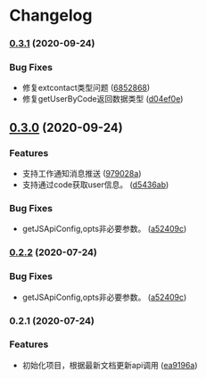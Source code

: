 # Changelog
### [0.3.1](https://github.com/imbooo/dingtalk.js/compare/v0.3.0...v0.3.1) (2020-09-24)


### Bug Fixes

* 修复extcontact类型问题 ([6852868](https://github.com/imbooo/dingtalk.js/commit/68528680a39d328dfaeef57b97a4a3d67d6237cc))
* 修复getUserByCode返回数据类型 ([d04ef0e](https://github.com/imbooo/dingtalk.js/commit/d04ef0e7cfa554931a1fb0715ca4dc77a7e6d4d7))

## [0.3.0](https://github.com/imbooo/dingtalk.js/compare/v0.2.1...v0.3.0) (2020-09-24)


### Features

* 支持工作通知消息推送 ([979028a](https://github.com/imbooo/dingtalk.js/commit/979028a344545ff5b93408ef9cdb57c5b604ac36))
* 支持通过code获取user信息。 ([d5436ab](https://github.com/imbooo/dingtalk.js/commit/d5436ab4ddf35bea1897cf3abfd5f49e8ca1b2d0))


### Bug Fixes

* getJSApiConfig,opts非必要参数。 ([a52409c](https://github.com/imbooo/dingtalk.js/commit/a52409ce7d73d10ec9ef0860c47d1be389af4000))

### [0.2.2](https://github.com/imbooo/dingtalk.js/compare/v0.2.1...v0.2.2) (2020-07-24)


### Bug Fixes

* getJSApiConfig,opts非必要参数。 ([a52409c](https://github.com/imbooo/dingtalk.js/commit/a52409ce7d73d10ec9ef0860c47d1be389af4000))

### 0.2.1 (2020-07-24)


### Features

* 初始化项目，根据最新文档更新api调用 ([ea9196a](https://github.com/imbooo/dingtalk.js/commit/ea9196a32f648394c78a3b53aa997baba9de6054))
